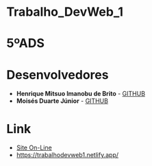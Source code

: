 # Trabalho_DevWeb_1

# 5ºADS

# Desenvolvedores

- **Henrique Mitsuo Imanobu de Brito** - [GITHUB](https://github.com/HenriqueMitsuo)
- **Moisés Duarte Júnior** - [GITHUB](https://github.com/MoisesDuarte)

# Link

- [Site On-Line](https://trabalhodevweb1.netlify.app/)
- https://trabalhodevweb1.netlify.app/
